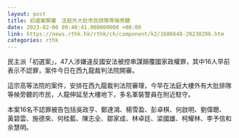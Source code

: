 ```yaml
---
layout: post
title: 初選案開審　法庭外大批市民排隊等候旁聽
date: 2023-02-06 09:40:41.000000000 +08:00
link: https://news.rthk.hk/rthk/ch/component/k2/1686648-20230206.htm
categories: rthk
---
```


民主派「初選案」，47人涉嫌違反國安法被控串謀顛覆國家政權罪，其中16人早前表示不認罪，案件今日在西九龍裁判法院開審。

這宗高等法院的案件，安排在西九龍裁判法院審理，今早在法庭大樓外有大批排隊等候旁聽的市民，人龍伸延至大樓地下，多名軍裝警員在附近駐守。

本案16名不認罪被告包括吳政亨、鄭達鴻、楊雪盈、彭卓棋、何啟明、劉偉聰、黃碧雲、施德來、何桂藍、陳志全、鄒家成、林卓廷、梁國雄、柯耀林、李予信和余慧明。
